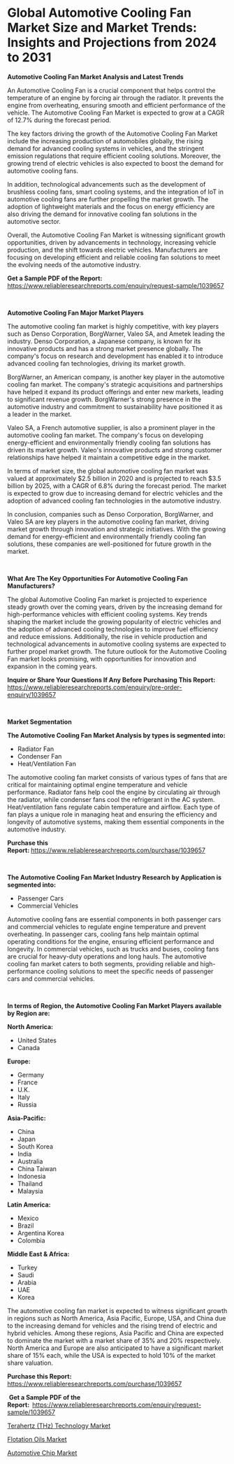 <p><h1>Global Automotive Cooling Fan Market Size and Market Trends: Insights and Projections from 2024 to 2031</h1></p><p><strong>Automotive Cooling Fan Market Analysis and Latest Trends</strong></p>
<p><p>An Automotive Cooling Fan is a crucial component that helps control the temperature of an engine by forcing air through the radiator. It prevents the engine from overheating, ensuring smooth and efficient performance of the vehicle. The Automotive Cooling Fan Market is expected to grow at a CAGR of 12.7% during the forecast period.</p><p>The key factors driving the growth of the Automotive Cooling Fan Market include the increasing production of automobiles globally, the rising demand for advanced cooling systems in vehicles, and the stringent emission regulations that require efficient cooling solutions. Moreover, the growing trend of electric vehicles is also expected to boost the demand for automotive cooling fans.</p><p>In addition, technological advancements such as the development of brushless cooling fans, smart cooling systems, and the integration of IoT in automotive cooling fans are further propelling the market growth. The adoption of lightweight materials and the focus on energy efficiency are also driving the demand for innovative cooling fan solutions in the automotive sector.</p><p>Overall, the Automotive Cooling Fan Market is witnessing significant growth opportunities, driven by advancements in technology, increasing vehicle production, and the shift towards electric vehicles. Manufacturers are focusing on developing efficient and reliable cooling fan solutions to meet the evolving needs of the automotive industry.</p></p>
<p><strong>Get a Sample PDF of the Report:&nbsp;</strong> <a href="https://www.reliableresearchreports.com/enquiry/request-sample/1039657">https://www.reliableresearchreports.com/enquiry/request-sample/1039657</a></p>
<p>&nbsp;</p>
<p><strong>Automotive Cooling Fan Major Market Players</strong></p>
<p><p>The automotive cooling fan market is highly competitive, with key players such as Denso Corporation, BorgWarner, Valeo SA, and Ametek leading the industry. Denso Corporation, a Japanese company, is known for its innovative products and has a strong market presence globally. The company's focus on research and development has enabled it to introduce advanced cooling fan technologies, driving its market growth.</p><p>BorgWarner, an American company, is another key player in the automotive cooling fan market. The company's strategic acquisitions and partnerships have helped it expand its product offerings and enter new markets, leading to significant revenue growth. BorgWarner's strong presence in the automotive industry and commitment to sustainability have positioned it as a leader in the market.</p><p>Valeo SA, a French automotive supplier, is also a prominent player in the automotive cooling fan market. The company's focus on developing energy-efficient and environmentally friendly cooling fan solutions has driven its market growth. Valeo's innovative products and strong customer relationships have helped it maintain a competitive edge in the market.</p><p>In terms of market size, the global automotive cooling fan market was valued at approximately $2.5 billion in 2020 and is projected to reach $3.5 billion by 2025, with a CAGR of 6.8% during the forecast period. The market is expected to grow due to increasing demand for electric vehicles and the adoption of advanced cooling fan technologies in the automotive industry.</p><p>In conclusion, companies such as Denso Corporation, BorgWarner, and Valeo SA are key players in the automotive cooling fan market, driving market growth through innovation and strategic initiatives. With the growing demand for energy-efficient and environmentally friendly cooling fan solutions, these companies are well-positioned for future growth in the market.</p></p>
<p>&nbsp;</p>
<p><strong>What Are The Key Opportunities For Automotive Cooling Fan Manufacturers?</strong></p>
<p><p>The global Automotive Cooling Fan market is projected to experience steady growth over the coming years, driven by the increasing demand for high-performance vehicles with efficient cooling systems. Key trends shaping the market include the growing popularity of electric vehicles and the adoption of advanced cooling technologies to improve fuel efficiency and reduce emissions. Additionally, the rise in vehicle production and technological advancements in automotive cooling systems are expected to further propel market growth. The future outlook for the Automotive Cooling Fan market looks promising, with opportunities for innovation and expansion in the coming years.</p></p>
<p><strong>Inquire or Share Your Questions If Any Before Purchasing This Report:</strong> <a href="https://www.reliableresearchreports.com/enquiry/pre-order-enquiry/1039657">https://www.reliableresearchreports.com/enquiry/pre-order-enquiry/1039657</a></p>
<p>&nbsp;</p>
<p><strong>Market Segmentation</strong></p>
<p><strong>The Automotive Cooling Fan Market Analysis by types is segmented into:</strong></p>
<p><ul><li>Radiator Fan</li><li>Condenser Fan</li><li>Heat/Ventilation Fan</li></ul></p>
<p><p>The automotive cooling fan market consists of various types of fans that are critical for maintaining optimal engine temperature and vehicle performance. Radiator fans help cool the engine by circulating air through the radiator, while condenser fans cool the refrigerant in the AC system. Heat/ventilation fans regulate cabin temperature and airflow. Each type of fan plays a unique role in managing heat and ensuring the efficiency and longevity of automotive systems, making them essential components in the automotive industry.</p></p>
<p><strong>Purchase this Report:&nbsp;</strong><a href="https://www.reliableresearchreports.com/purchase/1039657">https://www.reliableresearchreports.com/purchase/1039657</a></p>
<p>&nbsp;</p>
<p><strong>The Automotive Cooling Fan Market Industry Research by Application is segmented into:</strong></p>
<p><ul><li>Passenger Cars</li><li>Commercial Vehicles</li></ul></p>
<p><p>Automotive cooling fans are essential components in both passenger cars and commercial vehicles to regulate engine temperature and prevent overheating. In passenger cars, cooling fans help maintain optimal operating conditions for the engine, ensuring efficient performance and longevity. In commercial vehicles, such as trucks and buses, cooling fans are crucial for heavy-duty operations and long hauls. The automotive cooling fan market caters to both segments, providing reliable and high-performance cooling solutions to meet the specific needs of passenger cars and commercial vehicles.</p></p>
<p>&nbsp;</p>
<p><strong>In terms of Region, the Automotive Cooling Fan Market Players available by Region are:</strong></p>
<p>
    <p> <strong> North America: </strong>
        <ul>
            <li>United States</li>
            <li>Canada</li>
        </ul>
        </p> 
    <p> <strong> Europe: </strong>
        <ul>
            <li>Germany</li>
            <li>France</li>
            <li>U.K.</li>
            <li>Italy</li>
            <li>Russia</li>
        </ul>
        </p> 
    <p> <strong> Asia-Pacific: </strong>
        <ul>
            <li>China</li>
            <li>Japan</li>
            <li>South Korea</li>
            <li>India</li>
            <li>Australia</li>
            <li>China Taiwan</li>
            <li>Indonesia</li>
            <li>Thailand</li>
            <li>Malaysia</li>
        </ul>
        </p> 
    <p> <strong> Latin America: </strong>
        <ul>
            <li>Mexico</li>
            <li>Brazil</li>
            <li>Argentina Korea</li>
            <li>Colombia</li>
        </ul>
        </p> 
    <p> <strong> Middle East & Africa: </strong>
        <ul>
            <li>Turkey</li>
            <li>Saudi</li>
            <li>Arabia</li>
            <li>UAE</li>
            <li>Korea</li>
        </ul>
    </p>
    </p>
<p><p>The automotive cooling fan market is expected to witness significant growth in regions such as North America, Asia Pacific, Europe, USA, and China due to the increasing demand for vehicles and the rising trend of electric and hybrid vehicles. Among these regions, Asia Pacific and China are expected to dominate the market with a market share of 35% and 20% respectively. North America and Europe are also anticipated to have a significant market share of 15% each, while the USA is expected to hold 10% of the market share valuation.</p></p>
<p><strong>Purchase this Report: </strong><a href="https://www.reliableresearchreports.com/purchase/1039657">https://www.reliableresearchreports.com/purchase/1039657</a></p>
<p>&nbsp;<strong>Get a Sample PDF of the Report:&nbsp;&nbsp;</strong><a href="https://www.reliableresearchreports.com/enquiry/request-sample/1039657">https://www.reliableresearchreports.com/enquiry/request-sample/1039657</a></p>
<p><strong></strong></p>
<p><p><a href="https://view.publitas.com/reportprime-1/terahertz-thz-technology-market-challenges-opportunities-and-growth-drivers-and-major-market-players-forecasted-for-period-from-2023-2030/">Terahertz (THz) Technology Market</a></p><p><a href="https://view.publitas.com/reportprime-1/flotation-oils-market-size-share-trends-analysis-report-by-application-regional-outlook-competitive-strategies-and-segment-forecasts-2023-2030/">Flotation Oils Market</a></p><p><a href="https://github.com/kathiaseamanalvaradovlprc2h/Market-Research-Report-List-1/blob/main/automotive-chip-market.md">Automotive Chip Market</a></p></p>